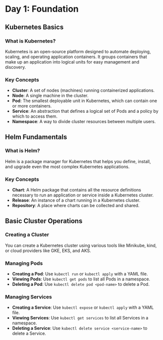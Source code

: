 # Day 1: Foundation

## Kubernetes Basics

### What is Kubernetes?
Kubernetes is an open-source platform designed to automate deploying, scaling, and operating application containers. It groups containers that make up an application into logical units for easy management and discovery.

### Key Concepts
- **Cluster**: A set of nodes (machines) running containerized applications.
- **Node**: A single machine in the cluster.
- **Pod**: The smallest deployable unit in Kubernetes, which can contain one or more containers.
- **Service**: An abstraction that defines a logical set of Pods and a policy by which to access them.
- **Namespace**: A way to divide cluster resources between multiple users.

## Helm Fundamentals

### What is Helm?
Helm is a package manager for Kubernetes that helps you define, install, and upgrade even the most complex Kubernetes applications.

### Key Concepts
- **Chart**: A Helm package that contains all the resource definitions necessary to run an application or service inside a Kubernetes cluster.
- **Release**: An instance of a chart running in a Kubernetes cluster.
- **Repository**: A place where charts can be collected and shared.

## Basic Cluster Operations

### Creating a Cluster
You can create a Kubernetes cluster using various tools like Minikube, kind, or cloud providers like GKE, EKS, and AKS.

### Managing Pods
- **Creating a Pod**: Use `kubectl run` or `kubectl apply` with a YAML file.
- **Viewing Pods**: Use `kubectl get pods` to list all Pods in a namespace.
- **Deleting a Pod**: Use `kubectl delete pod <pod-name>` to delete a Pod.

### Managing Services
- **Creating a Service**: Use `kubectl expose` or `kubectl apply` with a YAML file.
- **Viewing Services**: Use `kubectl get services` to list all Services in a namespace.
- **Deleting a Service**: Use `kubectl delete service <service-name>` to delete a Service.
